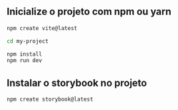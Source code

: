 ## Inicialize o projeto com npm ou yarn

````bash
npm create vite@latest
````

````bash
cd my-project

npm install
npm run dev
````

## Instalar o storybook no projeto
````bash
npm create storybook@latest
````